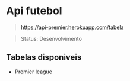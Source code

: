 <h1>Api futebol</h1>

> https://api-premier.herokuapp.com/tabela

> Status: Desenvolvimento

<h2>Tabelas disponiveis</h2>

+ Premier league
